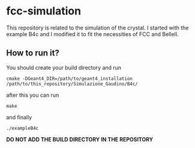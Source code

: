 # fcc-simulation

This repository is related to the simulation of the crystal. I started with the example B4c and I modified it to fit the necessities of FCC and BelleII.

## How to run it?

You should create your build directory and run 

```cmake -DGeant4_DIR=/path/to/geant4_installation /path/to/this_repository/Simulazione_Gaudino/B4c/```

after this you can run 

```make```

and finally 

```./exampleB4c```

**DO NOT ADD THE BUILD DIRECTORY IN THE REPOSITORY**
